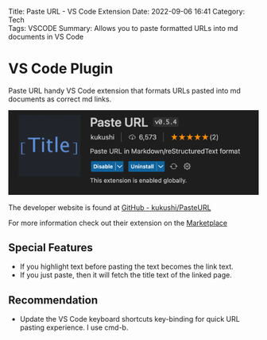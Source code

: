 Title: Paste URL - VS Code Extension
Date: 2022-09-06 16:41
Category: Tech	
Tags: VSCODE
Summary: Allows you to paste formatted URLs into md documents in VS Code

# VS Code Plugin
Paste URL handy VS Code extension that formats URLs pasted into md documents as correct md links.

![](images/Paste%20URL_2022-09-06-16-47-01.png)

The developer website is found at [GitHub - kukushi/PasteURL](https://github.com/kukushi/PasteURL)

For more information check out their extension on the [Marketplace](https://marketplace.visualstudio.com/items?itemName=kukushi.pasteurl)

## Special Features
* If you highlight text before pasting the text becomes the link text.
* If you just paste, then it will fetch the title text of the linked page.

## Recommendation
* Update the VS Code keyboard shortcuts key-binding for quick URL pasting experience. I use cmd-b.
